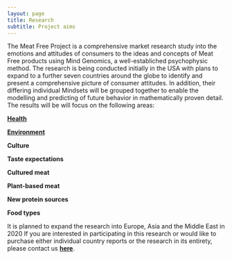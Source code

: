 ```yaml
---
layout: page
title: Research
subtitle: Project aims 
---
```


The Meat Free Project is a comprehensive market research study into the emotions and
attitudes of consumers to the ideas and concepts of Meat Free products using Mind
Genomics, a well-establiched psychophysic method.
The research is being conducted initially in the USA with plans to expand to a further seven
countries around the globe to identify and present a comprehensive picture of consumer
attitudes. In addition, their differing individual Mindsets will be grouped together to enable
the modelling and predicting of future behavior in mathematically proven detail.
The results will be will focus on the following areas:

**[Health](http://meatfreeresearch.com/2019-11-26-first-post/ "Healt aspects")**

**[Environment](https://meatfreeresearch.com/2019-12-12-environment/)**

**Culture**

**Taste expectations**

**Cultured meat**

**Plant-based meat**

**New protein sources**

**Food types**

It is planned to expand the research into Europe, Asia and the Middle East in 2020
If you are interested in participating in this research or would like to purchase either
individual country reports or the research in its entirety, please contact us **[here](http://meatfreeresearch.com/contact/ "Contact Us")**.